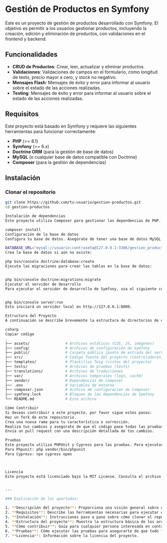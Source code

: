 # Gestión de Productos en Symfony

Este es un proyecto de gestión de productos desarrollado con Symfony. El objetivo es permitir a los usuarios gestionar productos, incluyendo la creación, edición y eliminación de productos, con validaciones en el frontend y backend.

## Funcionalidades

- **CRUD de Productos**: Crear, leer, actualizar y eliminar productos.
- **Validaciones**: Validaciones de campos en el formulario, como longitud de texto, precio mayor a cero, y stock no negativo.
- **Mensajes Flash**: Mensajes de éxito y error para informar al usuario sobre el estado de las acciones realizadas.
- **Testing**: Mensajes de éxito y error para informar al usuario sobre el estado de las acciones realizadas.

## Requisitos

Este proyecto está basado en Symfony y requiere las siguientes herramientas para funcionar correctamente:

- **PHP** (>= 8.1)
- **Symfony** (>= 6.x)
- **Doctrine ORM** (para la gestión de base de datos)
- **MySQL** (o cualquier base de datos compatible con Doctrine)
- **Composer** (para la gestión de dependencias)
  
## Instalación

### Clonar el repositorio

```bash
git clone https://github.com/tu-usuario/gestion-productos.git
cd gestion-productos

Instalación de dependencias
Este proyecto utiliza Composer para gestionar las dependencias de PHP. Para instalar las dependencias del proyecto, ejecuta el siguiente comando:

composer install
Configuración de la base de datos
Configura tu base de datos. Asegúrate de tener una base de datos MySQL (o compatible) configurada y actualiza el archivo .env o .env.local con los datos correctos de tu base de datos.

DATABASE_URL="mysql://usuario:contraseña@127.0.0.1:3306/gestion_productos"
Crea la base de datos si aún no existe:

php bin/console doctrine:database:create
Ejecuta las migraciones para crear las tablas en la base de datos:


php bin/console doctrine:migrations:migrate
Ejecutar el servidor de desarrollo
Para ejecutar el servidor de desarrollo de Symfony, usa el siguiente comando:


php bin/console server:run
Esto iniciará un servidor local en http://127.0.0.1:8000.

Estructura del Proyecto
A continuación se describe brevemente la estructura de directorios de este proyecto:

csharp
Copiar código
.
├── assets/                # Archivos estáticos (CSS, JS, imágenes)
├── config/                # Archivos de configuración de Symfony
├── public/                # Carpeta pública (punto de entrada del servidor)
├── src/                   # Código fuente del proyecto (controladores, entidades, etc.)
├── templates/             # Plantillas Twig (vistas del proyecto)
├── tests/                 # Archivos de pruebas (tests)
├── translations/          # Archivos de traducciones
├── var/                   # Archivos temporales (logs, caché)
├── vendor/                # Dependencias de Composer
├── .env                   # Variables de entorno
├── composer.json          # Archivo de configuración de Composer
├── symfony.lock           # Bloqueo de las dependencias de Symfony
└── README.md              # Este archivo

Cómo Contribuir
Si deseas contribuir a este proyecto, por favor sigue estos pasos:
Haz un fork de este repositorio.
Crea una nueva rama para tu característica o corrección.
Realiza tus cambios y asegúrate de que el código pase todas las pruebas.
Envía un pull request con una descripción detallada de tus cambios.

Pruebas
Este proyecto utiliza PHPUnit y Cypress para las pruebas. Para ejecutar las pruebas, utiliza el siguiente comando:
Para Phpunit: php vendor/bin/phpunit
Para Cypress: npx cypress open



Licencia
Este proyecto está licenciado bajo la MIT License. Consulta el archivo LICENSE para más detalles.


---

### Explicación de los apartados:

1. **Descripción del proyecto**: Proporciona una visión general sobre qué hace el proyecto y cuáles son sus funcionalidades principales.
2. **Requisitos**: Describe las herramientas necesarias para ejecutar el proyecto, como la versión de PHP, Symfony, Composer, y la base de datos.
3. **Instalación**: Instrucciones paso a paso sobre cómo clonar el repositorio, instalar las dependencias, configurar la base de datos y ejecutar el servidor local.
4. **Estructura del proyecto**: Muestra la estructura básica de los archivos y carpetas del proyecto.
5. **Cómo contribuir**: Guía para cualquier persona interesada en contribuir al proyecto, incluyendo cómo hacer un fork, crear una rama, y enviar un pull request.
6. **Pruebas**: Cómo ejecutar las pruebas para asegurarte de que todo funcione correctamente.
7. **Licencia**: Información sobre la licencia del proyecto.

